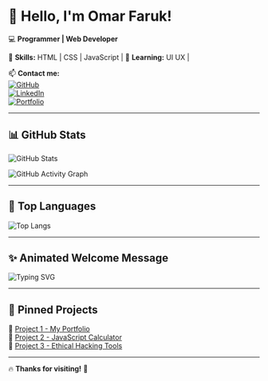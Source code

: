 # 👋 Hello, I'm Omar Faruk!  
💻 **Programmer |  Web Developer**  

🔹 **Skills:** HTML | CSS | JavaScript | 
🔹 **Learning:** UI UX | 

📫 **Contact me:**  
[![GitHub](https://img.shields.io/badge/GitHub-OmarFaruk-blue?style=flat-square&logo=github)](https://github.com/OmarFaruk)  
[![LinkedIn](https://img.shields.io/badge/LinkedIn-Connect-blue?style=flat-square&logo=linkedin)](https://linkedin.com/in/your-profile)  
[![Portfolio](https://img.shields.io/badge/Portfolio-Visit-green?style=flat-square&logo=firefox)](https://OmarFaruk.github.io)  

---

## 📊 **GitHub Stats**  
![GitHub Stats](https://github-readme-stats.vercel.app/api?username=OmarFaruk&show_icons=true&theme=tokyonight)  

![GitHub Activity Graph](https://github-readme-activity-graph.cyclic.app/graph?username=OmarFaruk&theme=react-dark)  

---

## 🚀 **Top Languages**  
![Top Langs](https://github-readme-stats.vercel.app/api/top-langs/?username=OmarFaruk&layout=compact&theme=tokyonight)  

---

## ✨ **Animated Welcome Message**  
![Typing SVG](https://readme-typing-svg.herokuapp.com?font=Fira+Code&weight=600&size=22&pause=1000&color=F7D72D&width=435&lines=Welcome+to+my+GitHub+Profile!;I+love+coding!+💻)  

---

## 🌟 **Pinned Projects**  
🔹 [Project 1 - My Portfolio](https://github.com/OmarFaruk/portfolio)  
🔹 [Project 2 - JavaScript Calculator](https://github.com/OmarFaruk/js-calculator)  
🔹 [Project 3 - Ethical Hacking Tools](https://github.com/OmarFaruk/hacking-tools)  

---

🔥 **Thanks for visiting!** 🚀  
